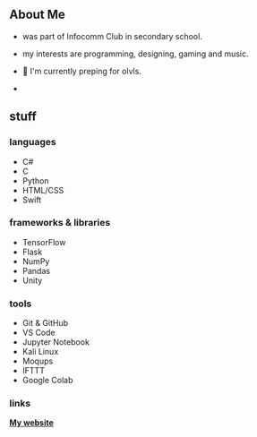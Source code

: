 
## About Me  
- was part of Infocomm Club in secondary school.  
- my interests are programming, designing, gaming and music.  
- 🌱 I'm currently preping for olvls.

- 
## stuff
### languages
- C#
- C
- Python
- HTML/CSS
- Swift

### frameworks & libraries
- TensorFlow
- Flask
- NumPy
- Pandas
- Unity

### tools
- Git & GitHub
- VS Code
- Jupyter Notebook
- Kali Linux
- Moqups
- IFTTT
- Google Colab

### links
**[My website](https://elizabethlim.notion.site/elizabeth-s-portfolio-2157489241e1809f9398d3d6dfe08498?pvs=149)**

</div>

<!---
ljyeliz/ljyeliz is a ✨ special ✨ repository because its `README.md` (this file) appears on your GitHub profile.
You can click the Preview link to take a look at your changes.
--->
